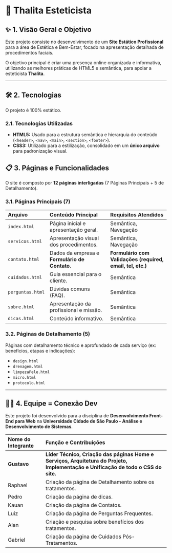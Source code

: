 # 💄 Thalita Esteticista

## ✨ 1. Visão Geral e Objetivo

Este projeto consiste no desenvolvimento de um **Site Estático Profissional** para a área de Estética e Bem-Estar, focado na apresentação detalhada de procedimentos faciais.

O objetivo principal é criar uma presença online organizada e informativa, utilizando as melhores práticas de HTML5 e semântica, para apoiar a esteticista **Thalita**.

---

## 🛠️ 2. Tecnologias

O projeto é 100% estático.

### 2.1. Tecnologias Utilizadas

* **HTML5:** Usado para a estrutura semântica e hierarquia do conteúdo (`<header>`, `<nav>`, `<main>`, `<section>`, `<footer>`).
* **CSS3:** Utilizado para a estilização, consolidado em um **único arquivo** para padronização visual.

## 📋 3. Páginas e Funcionalidades

O site é composto por **12 páginas interligadas** (7 Páginas Principais + 5 de Detalhamento).

### 3.1. Páginas Principais (7)
| Arquivo | Conteúdo Principal | Requisitos Atendidos |
| :--- | :--- | :--- |
| `index.html` | Página inicial e apresentação geral. | Semântica, Navegação |
| `servicos.html` | Apresentação visual dos procedimentos. | Semântica, Navegação |
| `contato.html` | Dados da empresa e **Formulário de Contato**. | **Formulário com Validações (required, email, tel, etc.)** |
| `cuidados.html` | Guia essencial para o cliente. | Semântica |
| `perguntas.html` | Dúvidas comuns (FAQ). | Semântica |
| `sobre.html` | Apresentação da profissional e missão. | Semântica |
| `dicas.html` | Conteúdo informativo. | Semântica |

### 3.2. Páginas de Detalhamento (5)
Páginas com detalhamento técnico e aprofundado de cada serviço (ex: benefícios, etapas e indicações):
* `design.html`
* `drenagem.html`
* `limpezaPele.html`
* `micro.html`
* `protocolo.html`

---

## 🧑‍💻 4. Equipe = Conexão Dev

Este projeto foi desenvolvido para a disciplina de **Desenvolvimento Front-End para Web** na **Universidade Cidade de São Paulo - Análise e Desenvolvimento de Sistemas**.

| Nome do Integrante | Função e Contribuições |
| :--- | :--- |
| **Gustavo** | **Líder Técnico, Criação das páginas Home e Serviços, Arquitetura do Projeto, Implementação e Unificação de todo o CSS do site.** |
| Raphael | Criação da página de Detalhamento sobre os tratamentos. |
| Pedro | Criação da página de dicas. |
| Kauan | Criação da página de Contatos. |
| Luiz | Criação da página de Perguntas Frequentes. |
| Alan | Criação e pesquisa sobre benefícios dos tratamentos. |
| Gabriel | Criação da página de Cuidados Pós-Tratamentos. |